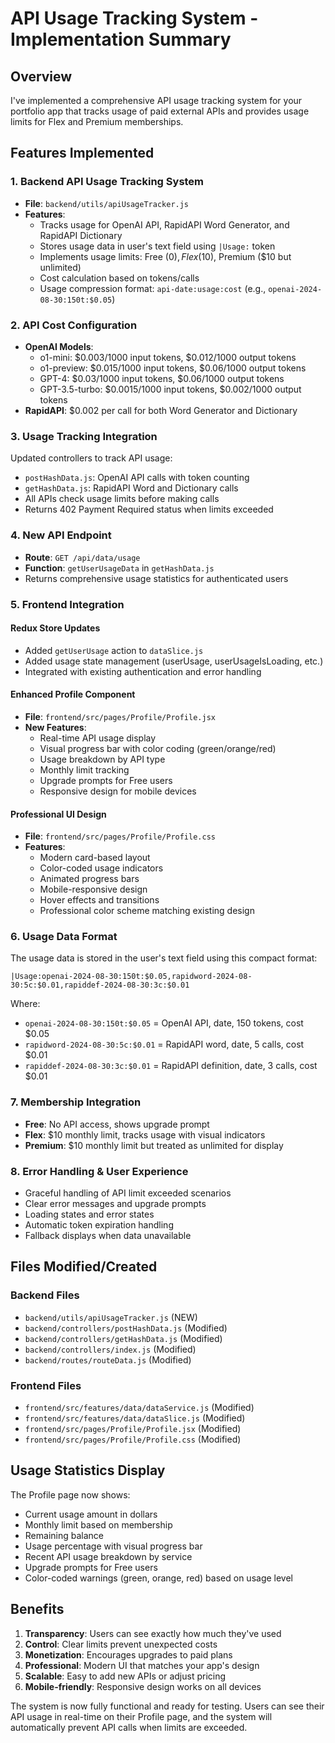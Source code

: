 # API Usage Tracking System - Implementation Summary

## Overview
I've implemented a comprehensive API usage tracking system for your portfolio app that tracks usage of paid external APIs and provides usage limits for Flex and Premium memberships.

## Features Implemented

### 1. Backend API Usage Tracking System
- **File**: `backend/utils/apiUsageTracker.js`
- **Features**:
  - Tracks usage for OpenAI API, RapidAPI Word Generator, and RapidAPI Dictionary
  - Stores usage data in user's text field using `|Usage:` token
  - Implements usage limits: Free ($0), Flex ($10), Premium ($10 but unlimited)
  - Cost calculation based on tokens/calls
  - Usage compression format: `api-date:usage:cost` (e.g., `openai-2024-08-30:150t:$0.05`)

### 2. API Cost Configuration
- **OpenAI Models**:
  - o1-mini: $0.003/1000 input tokens, $0.012/1000 output tokens
  - o1-preview: $0.015/1000 input tokens, $0.06/1000 output tokens
  - GPT-4: $0.03/1000 input tokens, $0.06/1000 output tokens
  - GPT-3.5-turbo: $0.0015/1000 input tokens, $0.002/1000 output tokens
- **RapidAPI**: $0.002 per call for both Word Generator and Dictionary

### 3. Usage Tracking Integration
Updated controllers to track API usage:
- `postHashData.js`: OpenAI API calls with token counting
- `getHashData.js`: RapidAPI Word and Dictionary calls
- All APIs check usage limits before making calls
- Returns 402 Payment Required status when limits exceeded

### 4. New API Endpoint
- **Route**: `GET /api/data/usage`
- **Function**: `getUserUsageData` in `getHashData.js`
- Returns comprehensive usage statistics for authenticated users

### 5. Frontend Integration

#### Redux Store Updates
- Added `getUserUsage` action to `dataSlice.js`
- Added usage state management (userUsage, userUsageIsLoading, etc.)
- Integrated with existing authentication and error handling

#### Enhanced Profile Component
- **File**: `frontend/src/pages/Profile/Profile.jsx`
- **New Features**:
  - Real-time API usage display
  - Visual progress bar with color coding (green/orange/red)
  - Usage breakdown by API type
  - Monthly limit tracking
  - Upgrade prompts for Free users
  - Responsive design for mobile devices

#### Professional UI Design
- **File**: `frontend/src/pages/Profile/Profile.css`
- **Features**:
  - Modern card-based layout
  - Color-coded usage indicators
  - Animated progress bars
  - Mobile-responsive design
  - Hover effects and transitions
  - Professional color scheme matching existing design

### 6. Usage Data Format
The usage data is stored in the user's text field using this compact format:
```
|Usage:openai-2024-08-30:150t:$0.05,rapidword-2024-08-30:5c:$0.01,rapiddef-2024-08-30:3c:$0.01
```

Where:
- `openai-2024-08-30:150t:$0.05` = OpenAI API, date, 150 tokens, cost $0.05
- `rapidword-2024-08-30:5c:$0.01` = RapidAPI word, date, 5 calls, cost $0.01
- `rapiddef-2024-08-30:3c:$0.01` = RapidAPI definition, date, 3 calls, cost $0.01

### 7. Membership Integration
- **Free**: No API access, shows upgrade prompt
- **Flex**: $10 monthly limit, tracks usage with visual indicators
- **Premium**: $10 monthly limit but treated as unlimited for display

### 8. Error Handling & User Experience
- Graceful handling of API limit exceeded scenarios
- Clear error messages and upgrade prompts
- Loading states and error states
- Automatic token expiration handling
- Fallback displays when data unavailable

## Files Modified/Created

### Backend Files
- `backend/utils/apiUsageTracker.js` (NEW)
- `backend/controllers/postHashData.js` (Modified)
- `backend/controllers/getHashData.js` (Modified)
- `backend/controllers/index.js` (Modified)
- `backend/routes/routeData.js` (Modified)

### Frontend Files
- `frontend/src/features/data/dataService.js` (Modified)
- `frontend/src/features/data/dataSlice.js` (Modified)
- `frontend/src/pages/Profile/Profile.jsx` (Modified)
- `frontend/src/pages/Profile/Profile.css` (Modified)

## Usage Statistics Display
The Profile page now shows:
- Current usage amount in dollars
- Monthly limit based on membership
- Remaining balance
- Usage percentage with visual progress bar
- Recent API usage breakdown by service
- Upgrade prompts for Free users
- Color-coded warnings (green, orange, red) based on usage level

## Benefits
1. **Transparency**: Users can see exactly how much they've used
2. **Control**: Clear limits prevent unexpected costs
3. **Monetization**: Encourages upgrades to paid plans
4. **Professional**: Modern UI that matches your app's design
5. **Scalable**: Easy to add new APIs or adjust pricing
6. **Mobile-friendly**: Responsive design works on all devices

The system is now fully functional and ready for testing. Users can see their API usage in real-time on their Profile page, and the system will automatically prevent API calls when limits are exceeded.
